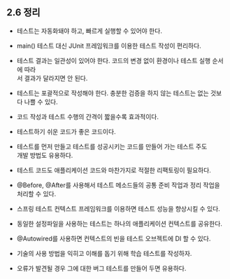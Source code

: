 ## 2.6 정리

- 테스트는 자동화돼야 하고, 빠르게 실행할 수 있어야 한다.

- main() 테스트 대신 JUnit 프레임워크를 이용한 테스트 작성이 편리하다.

- 테스트 결과는 일관성이 있어야 한다. 코드의 변경 없이 환경이나 테스트 실행 순서에 따라 <br>
  서 결과가 달라지면 안 된다.

- 테스트는 포괄적으로 작성해야 한다. 충분한 검증을 하지 않는 테스트는 없는 것보다 나쁠 수 있다. 

- 코드 작성과 테스트 수행의 간격이 짧을수록 효과적이다.

- 테스트하기 쉬운 코드가 좋은 코드이다.

- 테스트를 먼저 만들고 테스트를 성공시키는 코드를 만들어 가는 테스트 주도<br>
개발 방법도 유용하다.

- 테스트 코드도 애플리케이션 코드와 마찬가지로 적절한 리팩토링이 필요하다.

- @Before, @After를 사용해서 테스트 메소드들의 공통 준비 작업과 정리 작업을 처리할 수 있다.

- 스프링 테스트 컨텍스트 프레임워크를 이용하면 테스트 성능을 향상시킬 수 있다.

- 동일한 설정파일을 사용하는 테스트는 하나의 애플리케이션 컨텍스트를 공유한다.

- @Autowired를 사용하면 컨텍스트의 빈을 테스트 오브젝트에 DI 할 수 있다.

- 기술의 사용 방법을 익히고 이해를 돕기 위해 학습 테스트를 작성하자.

- 오류가 발견될 경우 그에 대한 버그 테스트를 만들어 두면 유용하다.

